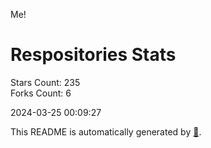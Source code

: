 Me!

# Respositories Stats
Stars Count: 235  
Forks Count: 6

2024-03-25 00:09:27  

This README is automatically generated by [🐰](https://github.com/rnitta/rnitta).
